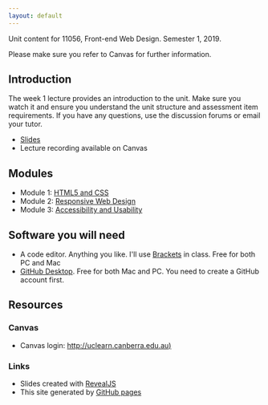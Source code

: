 ```yaml
---
layout: default
---
```


Unit content for 11056, Front-end Web Design. Semester 1, 2019.

Please make sure you refer to Canvas for further information.


## Introduction

The week 1 lecture provides an introduction to the unit. Make sure you watch it and ensure you understand the unit structure and assessment item requirements. If you have any questions, use the discussion forums or email your tutor. 

*   [Slides](1_unit-welcome/1.slides.html)
*   Lecture recording available on Canvas

## Modules
- Module 1: [HTML5 and CSS](module-1/)
- Module 2: [Responsive Web Design](module-2/)
- Module 3: [Accessibility and Usability](module-3/)

## Software you will need

-   A code editor. Anything you like. I'll use [Brackets](http://brackets.io) in class. Free for both PC and Mac
-   [GitHub Desktop](https://desktop.github.com). Free for both Mac and PC. You need to create a GitHub account first. 

## Resources

### Canvas
-   Canvas login: [http://uclearn.canberra.edu.au)](http://uclearn.canberra.edu.au)

### Links
-   Slides created with [RevealJS](https://github.com/hakimel/reveal.js)
-   This site generated by [GitHub pages](https://pages.github.com)